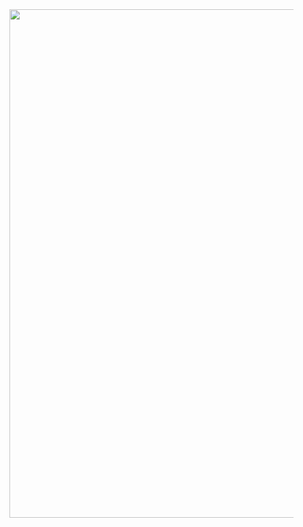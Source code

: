 <img src="https://user-images.githubusercontent.com/112846255/206951547-0c63acf2-90ec-4606-a7c2-89da2c7f1d3b.png" width="900">
